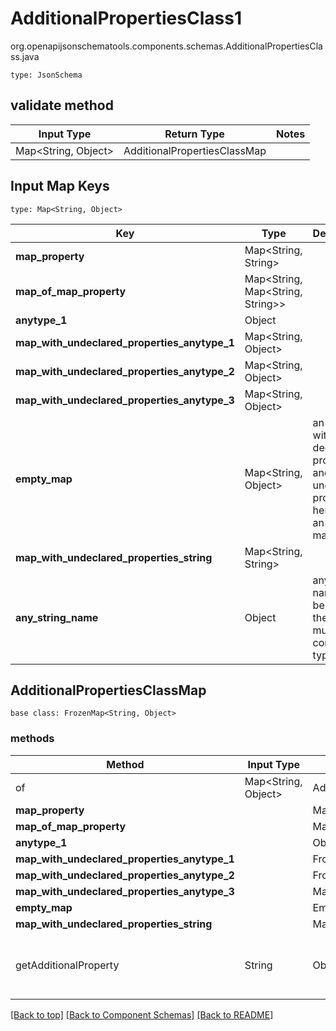 # AdditionalPropertiesClass1
org.openapijsonschematools.components.schemas.AdditionalPropertiesClass.java
```
type: JsonSchema
```

## validate method
| Input Type | Return Type | Notes |
| ---------- | ----------- | ----- |
| Map<String, Object> | AdditionalPropertiesClassMap | |

## Input Map Keys
```
type: Map<String, Object>
```
Key | Type |  Description | Notes
------------ | ------------- | ------------- | -------------
**map_property** | Map<String, String> |  | [optional]
**map_of_map_property** | Map<String, Map<String, String>> |  | [optional]
**anytype_1** | Object |  | [optional]
**map_with_undeclared_properties_anytype_1** | Map<String, Object> |  | [optional]
**map_with_undeclared_properties_anytype_2** | Map<String, Object> |  | [optional]
**map_with_undeclared_properties_anytype_3** | Map<String, Object> |  | [optional]
**empty_map** | Map<String, Object> | an object with no declared properties and no undeclared properties, hence it&#x27;s an empty map. | [optional]
**map_with_undeclared_properties_string** | Map<String, String> |  | [optional]
**any_string_name** | Object | any string name can be used but the value must be the correct type | [optional]

## AdditionalPropertiesClassMap
```
base class: FrozenMap<String, Object>
```

### methods
Method | Input Type | Return Type | Notes
------ | ---------- | ----------- | ------
of | Map<String, Object> | AdditionalPropertiesClassMap | a constructor
**map_property** | | MapPropertyMap | [optional]
**map_of_map_property** | | MapOfMapPropertyMap | [optional]
**anytype_1** | | Object | [optional]
**map_with_undeclared_properties_anytype_1** | | FrozenMap<String, Object> | [optional]
**map_with_undeclared_properties_anytype_2** | | FrozenMap<String, Object> | [optional]
**map_with_undeclared_properties_anytype_3** | | MapWithUndeclaredPropertiesAnytype3Map | [optional]
**empty_map** | | EmptyMapMap | [optional]
**map_with_undeclared_properties_string** | | MapWithUndeclaredPropertiesStringMap | [optional]
getAdditionalProperty | String | Object | provides type safety for additional properties








[[Back to top]](#top) [[Back to Component Schemas]](../../../README.md#Component-Schemas) [[Back to README]](../../../README.md)
